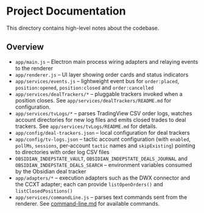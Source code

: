 # Project Documentation

This directory contains high-level notes about the codebase.

## Overview
- `app/main.js` – Electron main process wiring adapters and relaying events to the renderer
- `app/renderer.js` – UI layer showing order cards and status indicators
- `app/services/events.js` – lightweight event bus for `order:placed`, `position:opened`, `position:closed` and `order:cancelled`
- `app/services/dealTrackers/*` – pluggable trackers invoked when a position closes. See `app/services/dealTrackers/README.md` for configuration.
 - `app/services/tvLogs/*` – parses TradingView CSV order logs, watches account directories for new log files and emits closed trades to deal trackers. See `app/services/tvLogs/README.md` for details.
- `app/config/deal-trackers.json` – local configuration for deal trackers
 - `app/config/tv-logs.json` – tactic account configuration (with `enabled`, `pollMs`, `sessions`, per‑account `tactic` names and `skipExisting`) pointing to directories with order log CSV files
- `OBSIDIAN_INDEPSTATE_VAULT`, `OBSIDIAN_INDEPSTATE_DEALS_JOURNAL` and `OBSIDIAN_INDEPSTATE_DEALS_SEARCH` – environment variables consumed by the Obsidian deal tracker
- `app/adapters/*` – execution adapters such as the DWX connector and the CCXT adapter; each can provide `listOpenOrders()` and `listClosedPositions()`
- `app/services/commandLine.js` – parses text commands sent from the renderer. See [command-line.md](command-line.md) for available commands.


